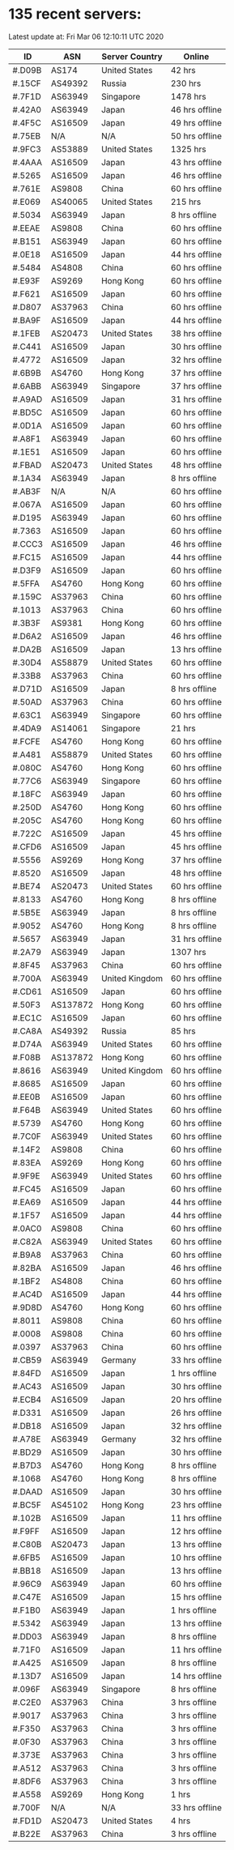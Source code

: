 # 135 recent servers:

Latest update at: Fri Mar 06 12:10:11 UTC 2020

| ID | ASN | Server Country | Online |
| -- | --- | -------------- | ------ |
| #.D09B | AS174 | United States | 42 hrs |
| #.15CF | AS49392 | Russia | 230 hrs |
| #.7F1D | AS63949 | Singapore | 1478 hrs |
| #.42A0 | AS63949 | Japan | 46 hrs offline |
| #.4F5C | AS16509 | Japan | 49 hrs offline |
| #.75EB | N/A | N/A | 50 hrs offline |
| #.9FC3 | AS53889 | United States | 1325 hrs |
| #.4AAA | AS16509 | Japan | 43 hrs offline |
| #.5265 | AS16509 | Japan | 46 hrs offline |
| #.761E | AS9808 | China | 60 hrs offline |
| #.E069 | AS40065 | United States | 215 hrs |
| #.5034 | AS63949 | Japan | 8 hrs offline |
| #.EEAE | AS9808 | China | 60 hrs offline |
| #.B151 | AS63949 | Japan | 60 hrs offline |
| #.0E18 | AS16509 | Japan | 44 hrs offline |
| #.5484 | AS4808 | China | 60 hrs offline |
| #.E93F | AS9269 | Hong Kong | 60 hrs offline |
| #.F621 | AS16509 | Japan | 60 hrs offline |
| #.D807 | AS37963 | China | 60 hrs offline |
| #.BA9F | AS16509 | Japan | 44 hrs offline |
| #.1FEB | AS20473 | United States | 38 hrs offline |
| #.C441 | AS16509 | Japan | 30 hrs offline |
| #.4772 | AS16509 | Japan | 32 hrs offline |
| #.6B9B | AS4760 | Hong Kong | 37 hrs offline |
| #.6ABB | AS63949 | Singapore | 37 hrs offline |
| #.A9AD | AS16509 | Japan | 31 hrs offline |
| #.BD5C | AS16509 | Japan | 60 hrs offline |
| #.0D1A | AS16509 | Japan | 60 hrs offline |
| #.A8F1 | AS63949 | Japan | 60 hrs offline |
| #.1E51 | AS16509 | Japan | 60 hrs offline |
| #.FBAD | AS20473 | United States | 48 hrs offline |
| #.1A34 | AS63949 | Japan | 8 hrs offline |
| #.AB3F | N/A | N/A | 60 hrs offline |
| #.067A | AS16509 | Japan | 60 hrs offline |
| #.D195 | AS63949 | Japan | 60 hrs offline |
| #.7363 | AS16509 | Japan | 60 hrs offline |
| #.CCC3 | AS16509 | Japan | 46 hrs offline |
| #.FC15 | AS16509 | Japan | 44 hrs offline |
| #.D3F9 | AS16509 | Japan | 60 hrs offline |
| #.5FFA | AS4760 | Hong Kong | 60 hrs offline |
| #.159C | AS37963 | China | 60 hrs offline |
| #.1013 | AS37963 | China | 60 hrs offline |
| #.3B3F | AS9381 | Hong Kong | 60 hrs offline |
| #.D6A2 | AS16509 | Japan | 46 hrs offline |
| #.DA2B | AS16509 | Japan | 13 hrs offline |
| #.30D4 | AS58879 | United States | 60 hrs offline |
| #.33B8 | AS37963 | China | 60 hrs offline |
| #.D71D | AS16509 | Japan | 8 hrs offline |
| #.50AD | AS37963 | China | 60 hrs offline |
| #.63C1 | AS63949 | Singapore | 60 hrs offline |
| #.4DA9 | AS14061 | Singapore | 21 hrs |
| #.FCFE | AS4760 | Hong Kong | 60 hrs offline |
| #.A481 | AS58879 | United States | 60 hrs offline |
| #.080C | AS4760 | Hong Kong | 60 hrs offline |
| #.77C6 | AS63949 | Singapore | 60 hrs offline |
| #.18FC | AS63949 | Japan | 60 hrs offline |
| #.250D | AS4760 | Hong Kong | 60 hrs offline |
| #.205C | AS4760 | Hong Kong | 60 hrs offline |
| #.722C | AS16509 | Japan | 45 hrs offline |
| #.CFD6 | AS16509 | Japan | 45 hrs offline |
| #.5556 | AS9269 | Hong Kong | 37 hrs offline |
| #.8520 | AS16509 | Japan | 48 hrs offline |
| #.BE74 | AS20473 | United States | 60 hrs offline |
| #.8133 | AS4760 | Hong Kong | 8 hrs offline |
| #.5B5E | AS63949 | Japan | 8 hrs offline |
| #.9052 | AS4760 | Hong Kong | 8 hrs offline |
| #.5657 | AS63949 | Japan | 31 hrs offline |
| #.2A79 | AS63949 | Japan | 1307 hrs |
| #.8F45 | AS37963 | China | 60 hrs offline |
| #.700A | AS63949 | United Kingdom | 60 hrs offline |
| #.CD61 | AS16509 | Japan | 60 hrs offline |
| #.50F3 | AS137872 | Hong Kong | 60 hrs offline |
| #.EC1C | AS16509 | Japan | 60 hrs offline |
| #.CA8A | AS49392 | Russia | 85 hrs |
| #.D74A | AS63949 | United States | 60 hrs offline |
| #.F08B | AS137872 | Hong Kong | 60 hrs offline |
| #.8616 | AS63949 | United Kingdom | 60 hrs offline |
| #.8685 | AS16509 | Japan | 60 hrs offline |
| #.EE0B | AS16509 | Japan | 60 hrs offline |
| #.F64B | AS63949 | United States | 60 hrs offline |
| #.5739 | AS4760 | Hong Kong | 60 hrs offline |
| #.7C0F | AS63949 | United States | 60 hrs offline |
| #.14F2 | AS9808 | China | 60 hrs offline |
| #.83EA | AS9269 | Hong Kong | 60 hrs offline |
| #.9F9E | AS63949 | United States | 60 hrs offline |
| #.FC45 | AS16509 | Japan | 60 hrs offline |
| #.EA69 | AS16509 | Japan | 44 hrs offline |
| #.1F57 | AS16509 | Japan | 44 hrs offline |
| #.0AC0 | AS9808 | China | 60 hrs offline |
| #.C82A | AS63949 | United States | 60 hrs offline |
| #.B9A8 | AS37963 | China | 60 hrs offline |
| #.82BA | AS16509 | Japan | 46 hrs offline |
| #.1BF2 | AS4808 | China | 60 hrs offline |
| #.AC4D | AS16509 | Japan | 44 hrs offline |
| #.9D8D | AS4760 | Hong Kong | 60 hrs offline |
| #.8011 | AS9808 | China | 60 hrs offline |
| #.0008 | AS9808 | China | 60 hrs offline |
| #.0397 | AS37963 | China | 60 hrs offline |
| #.CB59 | AS63949 | Germany | 33 hrs offline |
| #.84FD | AS16509 | Japan | 1 hrs offline |
| #.AC43 | AS16509 | Japan | 30 hrs offline |
| #.ECB4 | AS16509 | Japan | 20 hrs offline |
| #.D331 | AS16509 | Japan | 26 hrs offline |
| #.DB18 | AS16509 | Japan | 32 hrs offline |
| #.A78E | AS63949 | Germany | 32 hrs offline |
| #.BD29 | AS16509 | Japan | 30 hrs offline |
| #.B7D3 | AS4760 | Hong Kong | 8 hrs offline |
| #.1068 | AS4760 | Hong Kong | 8 hrs offline |
| #.DAAD | AS16509 | Japan | 30 hrs offline |
| #.BC5F | AS45102 | Hong Kong | 23 hrs offline |
| #.102B | AS16509 | Japan | 11 hrs offline |
| #.F9FF | AS16509 | Japan | 12 hrs offline |
| #.C80B | AS20473 | Japan | 13 hrs offline |
| #.6FB5 | AS16509 | Japan | 10 hrs offline |
| #.BB18 | AS16509 | Japan | 13 hrs offline |
| #.96C9 | AS63949 | Japan | 60 hrs offline |
| #.C47E | AS16509 | Japan | 15 hrs offline |
| #.F1B0 | AS63949 | Japan | 1 hrs offline |
| #.5342 | AS63949 | Japan | 13 hrs offline |
| #.DD03 | AS63949 | Japan | 8 hrs offline |
| #.71F0 | AS16509 | Japan | 11 hrs offline |
| #.A425 | AS16509 | Japan | 8 hrs offline |
| #.13D7 | AS16509 | Japan | 14 hrs offline |
| #.096F | AS63949 | Singapore | 8 hrs offline |
| #.C2E0 | AS37963 | China | 3 hrs offline |
| #.9017 | AS37963 | China | 3 hrs offline |
| #.F350 | AS37963 | China | 3 hrs offline |
| #.0F30 | AS37963 | China | 3 hrs offline |
| #.373E | AS37963 | China | 3 hrs offline |
| #.A512 | AS37963 | China | 3 hrs offline |
| #.8DF6 | AS37963 | China | 3 hrs offline |
| #.A558 | AS9269 | Hong Kong | 1 hrs |
| #.700F | N/A | N/A | 33 hrs offline |
| #.FD1D | AS20473 | United States | 4 hrs |
| #.B22E | AS37963 | China | 3 hrs offline |

